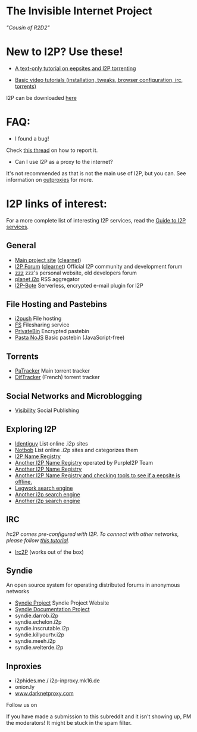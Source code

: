 # The Invisible Internet Project
*"Cousin of R2D2"*


# New to I2P? Use these!

* [A text-only tutorial on eepsites and I2P torrenting](https://rebuildingalexandria.wordpress.com/2012/02/21/secure-and-anonymous-file-sharing-using-torrents-on-the-i2p-network-library-nu-exiles-take-a-look/)

* [Basic video tutorials (installation, tweaks, browser configuration, irc, torrents)](https://www.youtube.com/user/i2ptutorials)

I2P can be downloaded [here](http://www.i2p2.de)

# FAQ:

* I found a bug!

Check [this thread](https://pay.reddit.com/r/i2p/comments/1bnhb3/official_report_bugs_here_thread/) on how to report it.

* Can I use I2P as a proxy to the internet?

It's not recommended as that is not the main use of I2P, but you can. See information on [outproxies](http://www.i2p2.de/faq.html#exit) for more.

# I2P links of interest:

For a more complete list of interesting I2P services, read the [Guide to I2P services](http://pastebin.com/xWzw10wW).

## General
* [Main project site](http://i2p-projekt.i2p) ([clearnet](https://geti2p.net/en/))
* [I2P Forum](http://i2pforum.i2p) ([clearnet](https://i2pforum.net/)) Official I2P community and development forum
* [zzz](http://zzz.i2p) zzz's personal website, old developers forum
* [planet.i2p](http://planet.i2p) RSS aggregator
* [I2P-Bote](http://bote.i2p) Serverless, encrypted e-mail plugin for I2P

## File Hosting and Pastebins
* [i2push](http://i2push.i2p) File hosting
* [FS](http://fs.i2p) Filesharing service
* [PrivateBin](http://paste.r4sas.i2p/) Encrypted pastebin
* [Pasta NoJS](http://pasta-nojs.i2p/) Basic pastebin (JavaScript-free)

## Torrents
* [PaTracker](http://tracker2.postman.i2p) Main torrent tracker
* [DifTracker](http://diftracker.i2p) (French) torrent tracker

## Social Networks and Microblogging
* [Visibility](http://visibility.i2p) Social Publishing

## Exploring I2P
* [Identiguy](http://identiguy.i2p) List online .i2p sites
* [Notbob](http://notbob.i2p) List online .i2p sites and categorizes them
* [I2P Name Registry](http://inr.i2p)
* [Another I2P Name Registry](http://reg.i2p) operated by PurpleI2P Team
* [Another I2P Name Registry](http://dns.chudo.i2p)
* [Another I2P Name Registry and checking tools to see if a eepsite is offline.](http://isitup.i2p)
* [Legwork search engine](http://legwork.i2p)
* [Another i2p search engine](http://i2pyacy.bandura.i2p)
* [Another i2p search engine](http://yacy.idk.i2p)

## IRC
*Irc2P comes pre-configured with I2P. To connect with other networks, please follow [this tutorial](http://i.imgur.com/PxZLa.png).*

* [Irc2P](irc://127.0.0.1/6668/#i2p-chat) (works out of the box)

## Syndie
An open source system for operating distributed forums in anonymous networks

* [Syndie Project](http://syndie-project.i2p) Syndie Project Website
* [Syndie Documentation Project](http://fomjl7cori4juycw55kdlczpgzzhme6nox6zykokuiov6t5lxhvq.b32.i2p)
* syndie.darrob.i2p
* syndie.echelon.i2p
* syndie.inscrutable.i2p
* syndie.killyourtv.i2p
* syndie.meeh.i2p
* syndie.welterde.i2p

## Inproxies
* i2phides.me / i2p-inproxy.mk16.de
* onion.ly
* www.darknetproxy.com

Follow us on [](https://twitter.com/GetI2P)

If you have made a submission to this subreddit and it isn't showing up, PM the moderators! It might be stuck in the spam filter.
